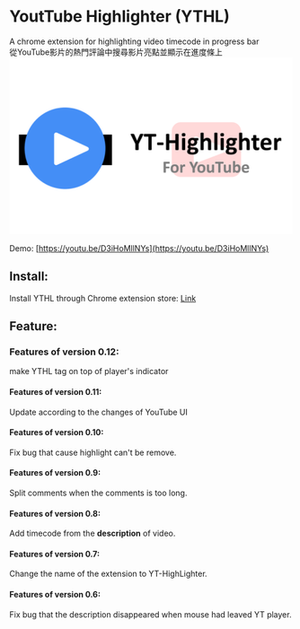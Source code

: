 # YoutTube Highlighter (YTHL)

A chrome extension for highlighting video timecode in progress bar  
從YouTube影片的熱門評論中搜尋影片亮點並顯示在進度條上  
![intro](https://github.com/Yuan-Yu/YouTube-Highlighter/raw/master/images/firstPage.png?raw=true)

Demo: [https://youtu.be/D3iHoMllNYs](https://youtu.be/D3iHoMllNYs)  

## Install: 
Install YTHL through Chrome extension store: [Link](https://chrome.google.com/webstore/detail/yt-highlighter/emahhjficejdbffpflmncnflpmphohof)


## Feature:  

### Features of version 0.12:  
make YTHL tag on top of player's indicator  

#### Features of version 0.11:
Update according to the changes of YouTube UI   

#### Features of version 0.10:  
Fix bug that cause highlight can't be remove.  

#### Features of version 0.9:  
Split comments when the comments is too long.  

#### Features of version 0.8:  
Add timecode from the **description** of video.  

#### Features of version 0.7:  
Change the name of the extension to YT-HighLighter.  

#### Features of version 0.6:  
Fix bug that the description disappeared when mouse had leaved YT player.  

